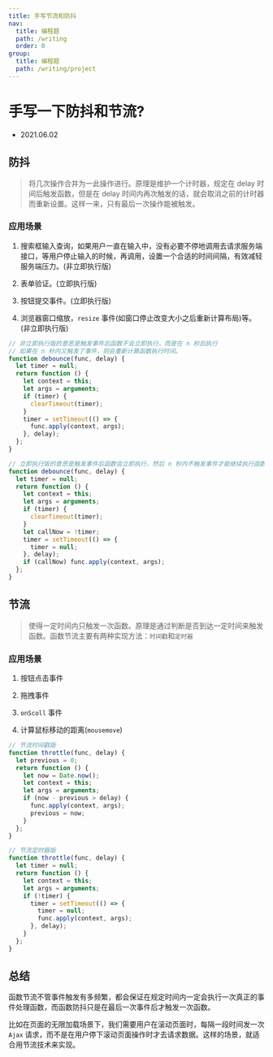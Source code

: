 ```yaml
---
title: 手写节流和防抖
nav:
  title: 编程题
  path: /writing
  order: 0
group:
  title: 编程题
  path: /writing/project
---
```


# 手写一下防抖和节流?

- 2021.06.02

## 防抖

> 将几次操作合并为一此操作进行。原理是维护一个计时器，规定在 delay 时间后触发函数，但是在 delay 时间内再次触发的话，就会取消之前的计时器而重新设置。这样一来，只有最后一次操作能被触发。

### 应用场景

1. 搜索框输入查询，如果用户一直在输入中，没有必要不停地调用去请求服务端接口，等用户停止输入的时候，再调用，设置一个合适的时间间隔，有效减轻服务端压力。(非立即执行版)

2. 表单验证。(立即执行版)

3. 按钮提交事件。(立即执行版)

4. 浏览器窗口缩放，`resize` 事件(如窗口停止改变大小之后重新计算布局)等。(非立即执行版)

```js
// 非立即执行版的意思是触发事件后函数不会立即执行，而是在 n 秒后执行
// 如果在 n 秒内又触发了事件，则会重新计算函数执行时间。
function debounce(func, delay) {
  let timer = null;
  return function () {
    let context = this;
    let args = arguments;
    if (timer) {
      clearTimeout(timer);
    }
    timer = setTimeout(() => {
      func.apply(context, args);
    }, delay);
  };
}

// 立即执行版的意思是触发事件后函数会立即执行，然后 n 秒内不触发事件才能继续执行函数的效果
function debounce(func, delay) {
  let timer = null;
  return function () {
    let context = this;
    let args = arguments;
    if (timer) {
      clearTimeout(timer);
    }
    let callNow = !timer;
    timer = setTimeout(() => {
      timer = null;
    }, delay);
    if (callNow) func.apply(context, args);
  };
}
```

## 节流

> 使得一定时间内只触发一次函数。原理是通过判断是否到达一定时间来触发函数。函数节流主要有两种实现方法：`时间戳`和`定时器`

### 应用场景

1. 按钮点击事件

2. 拖拽事件

3. `onScoll` 事件

4. 计算鼠标移动的距离(`mousemove`)

```js
// 节流时间戳版
function throttle(func, delay) {
  let previous = 0;
  return function () {
    let now = Date.now();
    let context = this;
    let args = arguments;
    if (now - previous > delay) {
      func.apply(context, args);
      previous = now;
    }
  };
}

// 节流定时器版
function throttle(func, delay) {
  let timer = null;
  return function () {
    let context = this;
    let args = arguments;
    if (!timer) {
      timer = setTimeout(() => {
        timer = null;
        func.apply(context, args);
      }, delay);
    }
  };
}
```

## 总结

函数节流不管事件触发有多频繁，都会保证在规定时间内一定会执行一次真正的事件处理函数，而函数防抖只是在最后一次事件后才触发一次函数。

比如在页面的无限加载场景下，我们需要用户在滚动页面时，每隔一段时间发一次 `Ajax` 请求，而不是在用户停下滚动页面操作时才去请求数据。这样的场景，就适合用节流技术来实现。

